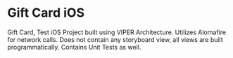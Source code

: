 # Gift Card iOS

Gift Card, Test iOS Project built using VIPER Architecture. Utilizes Alomafire for network calls. Does not contain any storyboard view, all views are built programmatically. Contains Unit Tests as well.
